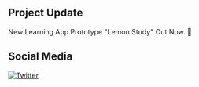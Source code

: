 ## Project Update
New Learning App Prototype "Lemon Study" Out Now. :lemon:

## Social Media
[![Twitter](https://img.shields.io/twitter/url?url=https%3A%2F%2Fyvki.github.io%2Fportfolio%2F)](https%3A%2F%2Fyvki.github.io%2Fportfolio%2F)

